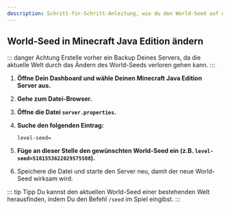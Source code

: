 ```yaml
---
description: Schritt-für-Schritt-Anleitung, wie du den World-Seed auf deinem Minecraft Java Edition Server änderst.
---
```


## World-Seed in Minecraft Java Edition ändern

::: danger Achtung
Erstelle vorher ein Backup Deines Servers, da die aktuelle Welt durch das Ändern des World-Seeds verloren gehen kann.
:::

1. <strong>Öffne Dein Dashboard und wähle Deinen Minecraft Java Edition Server aus.</strong>

2. <strong>Gehe zum Datei-Browser.</strong>

3. <strong>Öffne die Datei ```server.properties```.</strong>

4. <strong>Suche den folgenden Eintrag:</strong>

    ```
    level-seed=
    ```

5. <strong>Füge an dieser Stelle den gewünschten World-Seed ein (z.B. ```level-seed=5101553622029575588```).</strong>

6. Speichere die Datei und starte den Server neu, damit der neue World-Seed wirksam wird.

::: tip Tipp
Du kannst den aktuellen World-Seed einer bestehenden Welt herausfinden, indem Du den Befehl ```/seed``` im Spiel eingibst.
:::